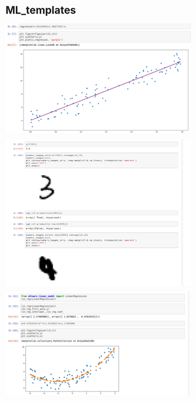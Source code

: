 # ML_templates


![Image description](https://github.com/ParserKnight/ML_templates/blob/develop/preview_images/Screenshot%20from%202020-02-16%2016-02-56.png)

![Image description](https://github.com/ParserKnight/ML_templates/blob/develop/preview_images/Screenshot%20from%202020-02-16%2016-09-36.png)

![Image description](https://github.com/ParserKnight/ML_templates/blob/develop/preview_images/Screenshot%20from%202020-02-16%2016-03-00.png)

